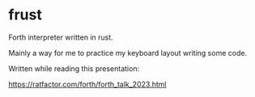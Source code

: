 # frust

Forth interpreter written in rust.

Mainly a way for me to practice my keyboard layout writing some code.

Written while reading this presentation:

https://ratfactor.com/forth/forth_talk_2023.html


